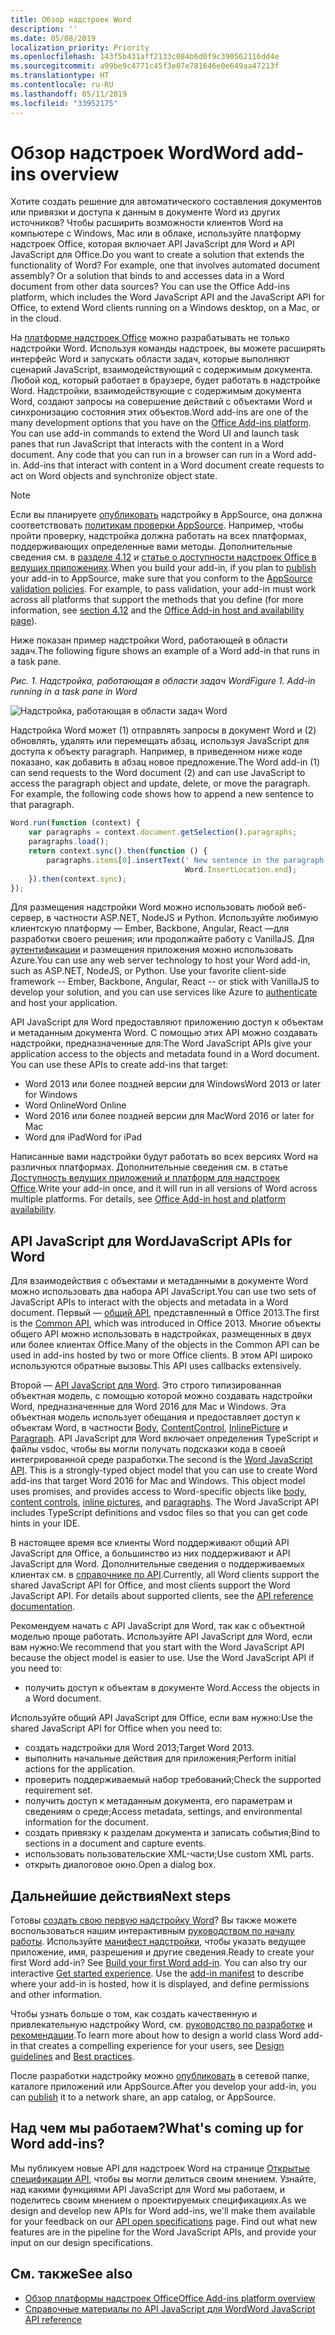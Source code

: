 ```yaml
---
title: Обзор надстроек Word
description: ''
ms.date: 05/08/2019
localization_priority: Priority
ms.openlocfilehash: 143f5b431aff2133c084b6d0f9c390562116dd4e
ms.sourcegitcommit: a99be9c4771c45f3e07e781646e0e649aa47213f
ms.translationtype: HT
ms.contentlocale: ru-RU
ms.lasthandoff: 05/11/2019
ms.locfileid: "33952175"
---
```

# <a name="word-add-ins-overview"></a><span data-ttu-id="2a82f-102">Обзор надстроек Word</span><span class="sxs-lookup"><span data-stu-id="2a82f-102">Word add-ins overview</span></span>

<span data-ttu-id="2a82f-p101">Хотите создать решение для автоматического составления документов или привязки и доступа к данным в документе Word из других источников? Чтобы расширить возможности клиентов Word на компьютере с Windows, Mac или в облаке, используйте платформу надстроек Office, которая включает API JavaScript для Word и API JavaScript для Office.</span><span class="sxs-lookup"><span data-stu-id="2a82f-p101">Do you want to create a solution that extends the functionality of Word? For example, one that involves automated document assembly? Or a solution that binds to and accesses data in a Word document from other data sources? You can use the Office Add-ins platform, which includes the Word JavaScript API and the JavaScript API for Office, to extend Word clients running on a Windows desktop, on a Mac, or in the cloud.</span></span>

<span data-ttu-id="2a82f-p102">На [платформе надстроек Office](../overview/office-add-ins.md) можно разрабатывать не только надстройки Word. Используя команды надстроек, вы можете расширять интерфейс Word и запускать области задач, которые выполняют сценарий JavaScript, взаимодействующий с содержимым документа. Любой код, который работает в браузере, будет работать в надстройке Word. Надстройки, взаимодействующие с содержимым документа Word, создают запросы на совершение действий с объектами Word и синхронизацию состояния этих объектов.</span><span class="sxs-lookup"><span data-stu-id="2a82f-p102">Word add-ins are one of the many development options that you have on the [Office Add-ins platform](../overview/office-add-ins.md). You can use add-in commands to extend the Word UI and launch task panes that run JavaScript that interacts with the content in a Word document. Any code that you can run in a browser can run in a Word add-in. Add-ins that interact with content in a Word document create requests to act on Word objects and synchronize object state.</span></span> 

> [!NOTE]
> <span data-ttu-id="2a82f-p103">Если вы планируете [опубликовать](../publish/publish.md) надстройку в AppSource, она должна соответствовать [политикам проверки AppSource](/office/dev/store/validation-policies). Например, чтобы пройти проверку, надстройка должна работать на всех платформах, поддерживающих определенные вами методы. Дополнительные сведения см. в [разделе 4.12](/office/dev/store/validation-policies#4-apps-and-add-ins-behave-predictably) и [статье о доступности надстроек Office в ведущих приложениях](../overview/office-add-in-availability.md).</span><span class="sxs-lookup"><span data-stu-id="2a82f-p103">When you build your add-in, if you plan to [publish](../publish/publish.md) your add-in to AppSource, make sure that you conform to the [AppSource validation policies](/office/dev/store/validation-policies). For example, to pass validation, your add-in must work across all platforms that support the methods that you define (for more information, see [section 4.12](/office/dev/store/validation-policies#4-apps-and-add-ins-behave-predictably) and the [Office Add-in host and availability page](../overview/office-add-in-availability.md)).</span></span>

<span data-ttu-id="2a82f-113">Ниже показан пример надстройки Word, работающей в области задач.</span><span class="sxs-lookup"><span data-stu-id="2a82f-113">The following figure shows an example of a Word add-in that runs in a task pane.</span></span>

<span data-ttu-id="2a82f-114">*Рис. 1. Надстройка, работающая в области задач Word*</span><span class="sxs-lookup"><span data-stu-id="2a82f-114">*Figure 1. Add-in running in a task pane in Word*</span></span>

![Надстройка, работающая в области задач Word](../images/word-add-in-show-host-client.png)

<span data-ttu-id="2a82f-p104">Надстройка Word может (1) отправлять запросы в документ Word и (2) обновлять, удалять или перемещать абзац, используя JavaScript для доступа к объекту paragraph. Например, в приведенном ниже коде показано, как добавить в абзац новое предложение.</span><span class="sxs-lookup"><span data-stu-id="2a82f-p104">The Word add-in (1) can send requests to the Word document (2) and can use JavaScript to access the paragraph object and update, delete, or move the paragraph. For example, the following code shows how to append a new sentence to that paragraph.</span></span>

```js
Word.run(function (context) {
    var paragraphs = context.document.getSelection().paragraphs;
    paragraphs.load();
    return context.sync().then(function () {
        paragraphs.items[0].insertText(' New sentence in the paragraph.',
                                       Word.InsertLocation.end);
    }).then(context.sync);
});

```

<span data-ttu-id="2a82f-p105">Для размещения надстройки Word можно использовать любой веб-сервер, в частности ASP.NET, NodeJS и Python. Используйте любимую клиентскую платформу — Ember, Backbone, Angular, React —для разработки своего решения; или продолжайте работу с VanillaJS. Для [аутентификации](../develop/use-the-oauth-authorization-framework-in-an-office-add-in.md) и размещения приложения можно использовать Azure.</span><span class="sxs-lookup"><span data-stu-id="2a82f-p105">You can use any web server technology to host your Word add-in, such as ASP.NET, NodeJS, or Python. Use your favorite client-side framework -- Ember, Backbone, Angular, React -- or stick with VanillaJS to develop your solution, and you can use services like Azure to [authenticate](../develop/use-the-oauth-authorization-framework-in-an-office-add-in.md) and host your application.</span></span>

<span data-ttu-id="2a82f-p106">API JavaScript для Word предоставляют приложению доступ к объектам и метаданным документа Word. С помощью этих API можно создавать надстройки, предназначенные для:</span><span class="sxs-lookup"><span data-stu-id="2a82f-p106">The Word JavaScript APIs give your application access to the objects and metadata found in a Word document. You can use these APIs to create add-ins that target:</span></span>

* <span data-ttu-id="2a82f-122">Word 2013 или более поздней версии для Windows</span><span class="sxs-lookup"><span data-stu-id="2a82f-122">Word 2013 or later for Windows</span></span>
* <span data-ttu-id="2a82f-123">Word Online</span><span class="sxs-lookup"><span data-stu-id="2a82f-123">Word Online</span></span>
* <span data-ttu-id="2a82f-124">Word 2016 или более поздней версии для Mac</span><span class="sxs-lookup"><span data-stu-id="2a82f-124">Word 2016 or later for Mac</span></span>
* <span data-ttu-id="2a82f-125">Word для iPad</span><span class="sxs-lookup"><span data-stu-id="2a82f-125">Word for iPad</span></span>

<span data-ttu-id="2a82f-p107">Написанные вами надстройки будут работать во всех версиях Word на различных платформах. Дополнительные сведения см. в статье [Доступность ведущих приложений и платформ для надстроек Office](../overview/office-add-in-availability.md).</span><span class="sxs-lookup"><span data-stu-id="2a82f-p107">Write your add-in once, and it will run in all versions of Word across multiple platforms. For details, see [Office Add-in host and platform availability](../overview/office-add-in-availability.md).</span></span>

## <a name="javascript-apis-for-word"></a><span data-ttu-id="2a82f-128">API JavaScript для Word</span><span class="sxs-lookup"><span data-stu-id="2a82f-128">JavaScript APIs for Word</span></span>

<span data-ttu-id="2a82f-129">Для взаимодействия с объектами и метаданными в документе Word можно использовать два набора API JavaScript.</span><span class="sxs-lookup"><span data-stu-id="2a82f-129">You can use two sets of JavaScript APIs to interact with the objects and metadata in a Word document.</span></span> <span data-ttu-id="2a82f-130">Первый — [общий API](../reference/javascript-api-for-office.md), представленный в Office 2013.</span><span class="sxs-lookup"><span data-stu-id="2a82f-130">The first is the [Common API](../reference/javascript-api-for-office.md), which was introduced in Office 2013.</span></span> <span data-ttu-id="2a82f-131">Многие объекты общего API можно использовать в надстройках, размещенных в двух или более клиентах Office.</span><span class="sxs-lookup"><span data-stu-id="2a82f-131">Many of the objects in the Common API can be used in add-ins hosted by two or more Office clients.</span></span> <span data-ttu-id="2a82f-132">В этом API широко используются обратные вызовы.</span><span class="sxs-lookup"><span data-stu-id="2a82f-132">This API uses callbacks extensively.</span></span>

<span data-ttu-id="2a82f-p109">Второй — [API JavaScript для Word](../reference/overview/word-add-ins-reference-overview.md). Это строго типизированная объектная модель, с помощью которой можно создавать надстройки Word, предназначенные для Word 2016 для Mac и Windows. Эта объектная модель использует обещания и предоставляет доступ к объектам Word, в частности [Body](/javascript/api/word/word.body), [ContentControl](/javascript/api/word/word.contentcontrol), [InlinePicture](/javascript/api/word/word.inlinepicture) и [Paragraph](/javascript/api/word/word.paragraph). API JavaScript для Word включает определения TypeScript и файлы vsdoc, чтобы вы могли получать подсказки кода в своей интегрированной среде разработки.</span><span class="sxs-lookup"><span data-stu-id="2a82f-p109">The second is the [Word JavaScript API](../reference/overview/word-add-ins-reference-overview.md). This is a strongly-typed object model that you can use to create Word add-ins that target Word 2016 for Mac and Windows. This object model uses promises, and provides access to Word-specific objects like [body](/javascript/api/word/word.body), [content controls](/javascript/api/word/word.contentcontrol), [inline pictures](/javascript/api/word/word.inlinepicture), and [paragraphs](/javascript/api/word/word.paragraph). The Word JavaScript API includes TypeScript definitions and vsdoc files so that you can get code hints in your IDE.</span></span>

<span data-ttu-id="2a82f-p110">В настоящее время все клиенты Word поддерживают общий API JavaScript для Office, а большинство из них поддерживают и API JavaScript для Word. Дополнительные сведения о поддерживаемых клиентах см. в [справочнике по API](/office/dev/add-ins/reference/javascript-api-for-office?product=word).</span><span class="sxs-lookup"><span data-stu-id="2a82f-p110">Currently, all Word clients support the shared JavaScript API for Office, and most clients support the Word JavaScript API. For details about supported clients, see the [API reference documentation](/office/dev/add-ins/reference/javascript-api-for-office?product=word).</span></span>

<span data-ttu-id="2a82f-p111">Рекомендуем начать с API JavaScript для Word, так как с объектной моделью проще работать. Используйте API JavaScript для Word, если вам нужно:</span><span class="sxs-lookup"><span data-stu-id="2a82f-p111">We recommend that you start with the Word JavaScript API because the object model is easier to use. Use the Word JavaScript API if you need to:</span></span>

* <span data-ttu-id="2a82f-141">получить доступ к объектам в документе Word.</span><span class="sxs-lookup"><span data-stu-id="2a82f-141">Access the objects in a Word document.</span></span>

<span data-ttu-id="2a82f-142">Используйте общий API JavaScript для Office, если вам нужно:</span><span class="sxs-lookup"><span data-stu-id="2a82f-142">Use the shared JavaScript API for Office when you need to:</span></span>

* <span data-ttu-id="2a82f-143">создать надстройки для Word 2013;</span><span class="sxs-lookup"><span data-stu-id="2a82f-143">Target Word 2013.</span></span>
* <span data-ttu-id="2a82f-144">выполнить начальные действия для приложения;</span><span class="sxs-lookup"><span data-stu-id="2a82f-144">Perform initial actions for the application.</span></span>
* <span data-ttu-id="2a82f-145">проверить поддерживаемый набор требований;</span><span class="sxs-lookup"><span data-stu-id="2a82f-145">Check the supported requirement set.</span></span>
* <span data-ttu-id="2a82f-146">получить доступ к метаданным документа, его параметрам и сведениям о среде;</span><span class="sxs-lookup"><span data-stu-id="2a82f-146">Access metadata, settings, and environmental information for the document.</span></span>
* <span data-ttu-id="2a82f-147">создать привязку к разделам документа и записать события;</span><span class="sxs-lookup"><span data-stu-id="2a82f-147">Bind to sections in a document and capture events.</span></span>
* <span data-ttu-id="2a82f-148">использовать пользовательские XML-части;</span><span class="sxs-lookup"><span data-stu-id="2a82f-148">Use custom XML parts.</span></span>
* <span data-ttu-id="2a82f-149">открыть диалоговое окно.</span><span class="sxs-lookup"><span data-stu-id="2a82f-149">Open a dialog box.</span></span>

## <a name="next-steps"></a><span data-ttu-id="2a82f-150">Дальнейшие действия</span><span class="sxs-lookup"><span data-stu-id="2a82f-150">Next steps</span></span>

<span data-ttu-id="2a82f-p112">Готовы [создать свою первую надстройку Word](word-add-ins.md)? Вы также можете воспользоваться нашим интерактивным [руководством по началу работы](/office/dev/add-ins/?product=Word). Используйте [манифест надстройки](../develop/add-in-manifests.md), чтобы указать ведущее приложение, имя, разрешения и другие сведения.</span><span class="sxs-lookup"><span data-stu-id="2a82f-p112">Ready to create your first Word add-in? See [Build your first Word add-in](word-add-ins.md). You can also try our interactive [Get started experience](/office/dev/add-ins/?product=Word). Use the [add-in manifest](../develop/add-in-manifests.md) to describe where your add-in is hosted, how it is displayed, and define permissions and other information.</span></span>

<span data-ttu-id="2a82f-155">Чтобы узнать больше о том, как создать качественную и привлекательную надстройку Word, см. [руководство по разработке](../design/add-in-design.md) и [рекомендации](../concepts/add-in-development-best-practices.md).</span><span class="sxs-lookup"><span data-stu-id="2a82f-155">To learn more about how to design a world class Word add-in that creates a compelling experience for your users, see [Design guidelines](../design/add-in-design.md) and [Best practices](../concepts/add-in-development-best-practices.md).</span></span>

<span data-ttu-id="2a82f-156">После разработки надстройку можно [опубликовать](../publish/publish.md) в сетевой папке, каталоге приложений или AppSource.</span><span class="sxs-lookup"><span data-stu-id="2a82f-156">After you develop your add-in, you can [publish](../publish/publish.md) it to a network share, an app catalog, or AppSource.</span></span>

## <a name="whats-coming-up-for-word-add-ins"></a><span data-ttu-id="2a82f-157">Над чем мы работаем?</span><span class="sxs-lookup"><span data-stu-id="2a82f-157">What's coming up for Word add-ins?</span></span>

<span data-ttu-id="2a82f-p113">Мы публикуем новые API для надстроек Word на странице [Открытые спецификации API](/office/dev/add-ins/reference/openspec), чтобы вы могли делиться своим мнением. Узнайте, над какими функциями API JavaScript для Word мы работаем, и поделитесь своим мнением о проектируемых спецификациях.</span><span class="sxs-lookup"><span data-stu-id="2a82f-p113">As we design and develop new APIs for Word add-ins, we'll make them available for your feedback on our [API open specifications](/office/dev/add-ins/reference/openspec) page. Find out what new features are in the pipeline for the Word JavaScript APIs, and provide your input on our design specifications.</span></span>

## <a name="see-also"></a><span data-ttu-id="2a82f-160">См. также</span><span class="sxs-lookup"><span data-stu-id="2a82f-160">See also</span></span>

* [<span data-ttu-id="2a82f-161">Обзор платформы надстроек Office</span><span class="sxs-lookup"><span data-stu-id="2a82f-161">Office Add-ins platform overview</span></span>](../overview/office-add-ins.md)
* [<span data-ttu-id="2a82f-162">Справочные материалы по API JavaScript для Word</span><span class="sxs-lookup"><span data-stu-id="2a82f-162">Word JavaScript API reference</span></span>](/office/dev/add-ins/reference/overview/word-add-ins-reference-overview)
